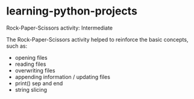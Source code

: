 # learning-python-projects

Rock-Paper-Scissors activity: Intermediate

The Rock-Paper-Scissors activity helped to reinforce the basic concepts, such as:

- opening files
- reading files
- overwriting files
- appending information / updating files
- print() sep and end
- string slicing
